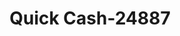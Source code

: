 ---
f_zip-code: 63857
f_state-code: MO
title: Quick Cash-24887
f_phone: 573-333-0447
f_city-only: Kennett
f_address: 915 Highway 412 West Kennett
f_location-unique-id: '24887'
slug: quick-cash-24887
updated-on: '2024-05-30T13:46:58.046Z'
created-on: '2024-05-30T13:36:59.803Z'
published-on: '2024-05-30T13:54:32.469Z'
f_city-state: cms/city/kennett-mo.md
f_company: cms/company/quick-cash.md
f_state: cms/state/missouri.md
layout: '[payday-loan].html'
tags: payday-loan
---